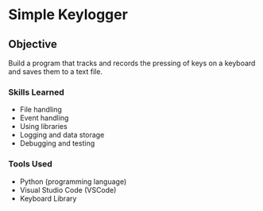 # Simple Keylogger

## Objective

Build a program that tracks and records the pressing of keys on a keyboard and saves them to a text file.

### Skills Learned

- File handling
- Event handling
- Using libraries
- Logging and data storage
- Debugging and testing

### Tools Used

- Python (programming language)
- Visual Studio Code (VSCode)
- Keyboard Library
